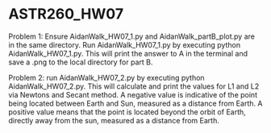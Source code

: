 # ASTR260_HW07
Problem 1: Ensure AidanWalk_HW07_1.py and AidanWalk_partB_plot.py are in the same directory. Run AidanWalk_HW07_1.py by executing python AidanWalk_HW07_1.py. This will print the answer to A in the terminal and save a .png to the local directory for part B.

Problem 2: run AidanWalk_HW07_2.py by executing python AidanWalk_HW07_2.py. This will calculate and print the values for L1 and L2 via Newtons and Secant method. A negative value is indicative of the point being located between Earth and Sun, measured as a distance from Earth. A positive value means that the point is located beyond the orbit of Earth, directly away from the sun, measured as a distance from Earth. 
